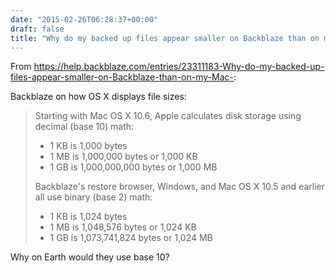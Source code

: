 ```yaml
---
date: "2015-02-26T06:28:37+00:00"
draft: false
title: "Why do my backed up files appear smaller on Backblaze than on my Mac?"
---
```

From https://help.backblaze.com/entries/23311183-Why-do-my-backed-up-files-appear-smaller-on-Backblaze-than-on-my-Mac-:

Backblaze on how OS X displays file sizes:

>Starting with Mac OS X 10.6, Apple calculates disk storage using decimal (base 10) math:
>
>- 1 KB is 1,000 bytes
>- 1 MB is 1,000,000 bytes or 1,000 KB
>- 1 GB is 1,000,000,000 bytes or 1,000 MB
>
>Backblaze's restore browser, Windows, and Mac OS X 10.5 and earlier all use binary (base 2) math:
>
>- 1 KB is 1,024 bytes
>- 1 MB is 1,048,576 bytes or 1,024 KB
>- 1 GB is 1,073,741,824 bytes or 1,024 MB

Why on Earth would they use base 10?